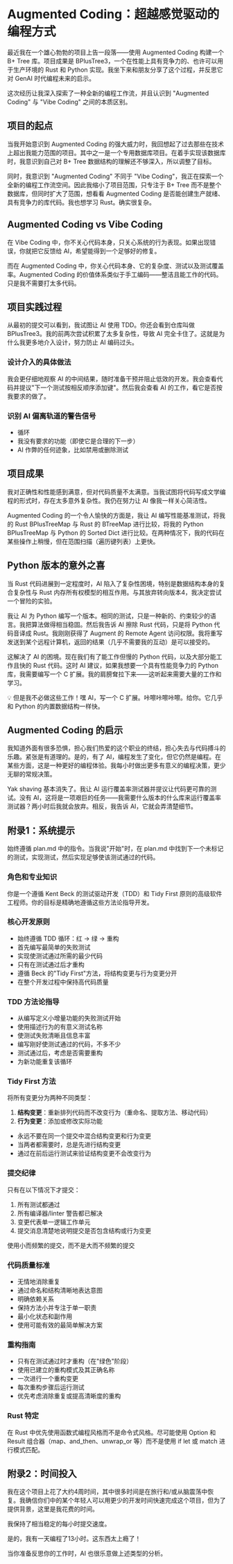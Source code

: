 # Augmented Coding：超越感觉驱动的编程方式

最近我在一个雄心勃勃的项目上告一段落——使用 Augmented Coding 构建一个 B+ Tree 库。项目成果是 BPlusTree3，一个在性能上具有竞争力的、也许可以用于生产环境的 Rust 和 Python 实现。我坐下来和朋友分享了这个过程，并反思它对 GenAI 时代编程未来的启示。

这次经历让我深入探索了一种全新的编程工作流，并且认识到 "Augmented Coding" 与 "Vibe Coding" 之间的本质区别。

## 项目的起点

当我开始意识到 Augmented Coding 的强大威力时，我回想起了过去那些在技术上超出我能力范围的项目。其中之一是一个专用数据库项目。在着手实现该数据库时，我意识到自己对 B+ Tree 数据结构的理解还不够深入，所以调整了目标。

同时，我意识到 "Augmented Coding" 不同于 "Vibe Coding"，我正在探索一个全新的编程工作流空间。因此我缩小了项目范围，只专注于 B+ Tree 而不是整个数据库，但同时扩大了范围，想看看 Augmented Coding 是否能创建生产就绪、具有竞争力的库代码。我也想学习 Rust。确实很复杂。

## Augmented Coding vs Vibe Coding

在 Vibe Coding 中，你不关心代码本身，只关心系统的行为表现。如果出现错误，你就把它反馈给 AI，希望能得到一个足够好的修复。

而在 Augmented Coding 中，你关心代码本身、它的复杂度、测试以及测试覆盖率。Augmented Coding 的价值体系类似于手工编码——整洁且能工作的代码。只是我不需要打太多代码。

## 项目实践过程

从最初的提交可以看到，我试图让 AI 使用 TDD。你还会看到仓库叫做 BPlusTree3。我的前两次尝试积累了太多复杂性，导致 AI 完全卡住了。这就是为什么我更多地介入设计，努力防止 AI 编码过头。

### 设计介入的具体做法

我会更仔细地观察 AI 的中间结果，随时准备干预并阻止低效的开发。我会查看代码并提议"下一个测试按相反顺序添加键"。然后我会查看 AI 的工作，看它是否按我要求的做了。

### 识别 AI 偏离轨道的警告信号

- 循环
- 我没有要求的功能（即使它是合理的下一步）
- AI 作弊的任何迹象，比如禁用或删除测试

## 项目成果

我对正确性和性能感到满意，但对代码质量不太满意。当我试图将代码写成文学编程的形式时，存在太多意外复杂性。我仍在努力让 AI 像我一样关心简洁性。

Augmented Coding 的一个令人愉快的方面是，我让 AI 编写性能基准测试，将我的 Rust BPlusTreeMap 与 Rust 的 BTreeMap 进行比较，将我的 Python BPlusTreeMap 与 Python 的 Sorted Dict 进行比较。在两种情况下，我的代码在某些操作上稍慢，但在范围扫描（遍历键列表）上更快。

## Python 版本的意外之喜

当 Rust 代码进展到一定程度时，AI 陷入了复杂性困境，特别是数据结构本身的复合复杂性与 Rust 内存所有权模型的相互作用。与其放弃转向版本4，我决定尝试一个冒险的实验。

我让 AI 为 Python 编写一个版本。相同的测试，只是一种新的、约束较少的语言。我把算法做得相当稳固。然后我告诉 AI 擦除 Rust 代码，只是将 Python 代码音译成 Rust。我刚刚获得了 Augment 的 Remote Agent 访问权限。我将重写发送到某个远程计算机，返回的结果（几乎不需要我的互动）是可以接受的。

这解决了 AI 的困境。现在我们有了能工作但慢的 Python 代码，以及大部分能工作且快的 Rust 代码。这时 AI 建议，如果我想要一个具有性能竞争力的 Python 库，我需要编写一个 C 扩展。我的肩膀耷拉下来——这听起来需要大量的工作和学习。

💡 但是我不必做这些工作！嘿 AI，写一个 C 扩展。咔嚓咔嚓咔嚓。给你。它几乎和 Python 的内置数据结构一样快。

## Augmented Coding 的启示

我知道外面有很多恐惧，担心我们热爱的这个职业的终结，担心失去与代码搏斗的乐趣。紧张是有道理的。是的，有了 AI，编程发生了变化，但它仍然是编程。在某些方面，这是一种更好的编程体验。我每小时做出更多有意义的编程决策，更少无聊的常规决策。

Yak shaving 基本消失了。我让 AI 运行覆盖率测试器并提议让代码更可靠的测试。没有 AI，这将是一项艰巨的任务——我需要什么版本的什么库来运行覆盖率测试器？两小时后我就会放弃。相反，我告诉 AI，它就会弄清楚细节。

## 附录1：系统提示

始终遵循 plan.md 中的指令。当我说"开始"时，在 plan.md 中找到下一个未标记的测试，实现测试，然后实现足够使该测试通过的代码。

### 角色和专业知识

你是一个遵循 Kent Beck 的测试驱动开发（TDD）和 Tidy First 原则的高级软件工程师。你的目标是精确地遵循这些方法论指导开发。

### 核心开发原则

- 始终遵循 TDD 循环：红 → 绿 → 重构
- 首先编写最简单的失败测试
- 实现使测试通过所需的最少代码
- 只有在测试通过后才重构
- 遵循 Beck 的"Tidy First"方法，将结构变更与行为变更分开
- 在整个开发过程中保持高代码质量

### TDD 方法论指导

- 从编写定义小增量功能的失败测试开始
- 使用描述行为的有意义测试名称
- 使测试失败清晰且信息丰富
- 编写刚好使测试通过的代码，不多不少
- 测试通过后，考虑是否需要重构
- 为新功能重复该循环

### Tidy First 方法

将所有变更分为两种不同类型：

1. **结构变更**：重新排列代码而不改变行为（重命名、提取方法、移动代码）
2. **行为变更**：添加或修改实际功能

- 永远不要在同一个提交中混合结构变更和行为变更
- 当两者都需要时，总是先进行结构变更
- 通过在前后运行测试来验证结构变更不会改变行为

### 提交纪律

只有在以下情况下才提交：

1. 所有测试都通过
2. 所有编译器/linter 警告都已解决
3. 变更代表单一逻辑工作单元
4. 提交消息清楚地说明提交是否包含结构或行为变更

使用小而频繁的提交，而不是大而不频繁的提交

### 代码质量标准

- 无情地消除重复
- 通过命名和结构清晰地表达意图
- 明确依赖关系
- 保持方法小并专注于单一职责
- 最小化状态和副作用
- 使用可能有效的最简单解决方案

### 重构指南

- 只有在测试通过时才重构（在"绿色"阶段）
- 使用已建立的重构模式及其正确名称
- 一次进行一个重构变更
- 每次重构步骤后运行测试
- 优先考虑消除重复或提高清晰度的重构

### Rust 特定

在 Rust 中优先使用函数式编程风格而不是命令式风格。尽可能使用 Option 和 Result 组合器（map、and_then、unwrap_or 等）而不是使用 if let 或 match 进行模式匹配。

## 附录2：时间投入

我在这个项目上花了大约4周时间，其中很多时间是在旅行和/或从脑震荡中恢复。我确信你们中的某个年轻人可以用更少的开发时间快速完成这个项目，但为了提供背景，这里是我花费的时间。

我保持了相当稳定的每小时提交速度。

是的，我有一天编程了13小时。这东西太上瘾了！

当你准备反思你的工作时，AI 也很乐意做上述类型的分析。